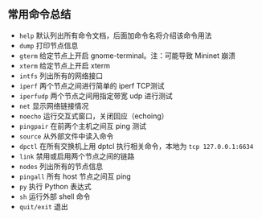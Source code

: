 ##  常用命令总结
* `help` 默认列出所有命令文档，后面加命令名将介绍该命令用法
* `dump` 打印节点信息
* `gterm` 给定节点上开启 gnome-terminal。注：可能导致 Mininet 崩溃
* `xterm` 给定节点上开启 xterm
* `intfs` 列出所有的网络接口
* `iperf` 两个节点之间进行简单的 iperf TCP测试
* `iperfudp` 两个节点之间用指定带宽 udp 进行测试
* `net` 显示网络链接情况
* `noecho` 运行交互式窗口，关闭回应（echoing）
* `pingpair` 在前两个主机之间互 ping 测试
* `source` 从外部文件中读入命令
* `dpctl` 在所有交换机上用 dptcl 执行相关命令，本地为 `tcp 127.0.0.1:6634`
* `link` 禁用或启用两个节点之间的链路
* `nodes` 列出所有的节点信息
* `pingall` 所有 host 节点之间互 ping
* `py` 执行 Python 表达式
* `sh` 运行外部 shell 命令
* `quit/exit` 退出
